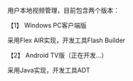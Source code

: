 用户本地视频管理，目前包含两个版本：


【1】 Windows PC客户端版

采用Flex AIR实现，开发工具Flash Builder


【2】 Android TV版（正在开发...）

采用Java实现，开发工具ADT